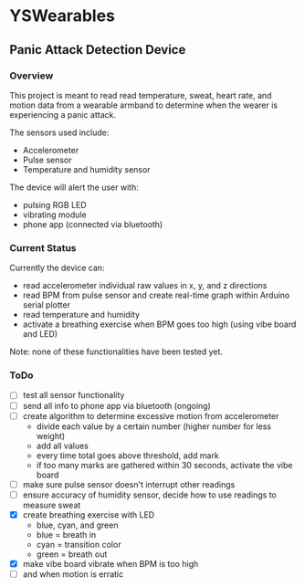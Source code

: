 # YSWearables
## Panic Attack Detection Device

### Overview
This project is meant to read read temperature, sweat, heart rate, and motion data from a wearable armband to determine when the wearer is experiencing a panic attack.

The sensors used include:
- Accelerometer
- Pulse sensor
- Temperature and humidity sensor

The device will alert the user with:
- pulsing RGB LED
- vibrating module
- phone app (connected via bluetooth)

### Current Status
Currently the device can:
- read accelerometer individual raw values in x, y, and z directions
- read BPM from pulse sensor and create real-time graph within Arduino serial plotter
- read temperature and humidity
- activate a breathing exercise when BPM goes too high (using vibe board and LED)

Note: none of these functionalities have been tested yet.

### ToDo
- [ ] test all sensor functionality
- [ ] send all info to phone app via bluetooth (ongoing)
- [ ] create algorithm to determine excessive motion from accelerometer
  - divide each value by a certain number (higher number for less weight)
  - add all values
  - every time total goes above threshold, add mark
  - if too many marks are gathered within 30 seconds, activate the vibe board
- [ ] make sure pulse sensor doesn't interrupt other readings
- [ ] ensure accuracy of humidity sensor, decide how to use readings to measure sweat
- [x] create breathing exercise with LED
  - blue, cyan, and green
  - blue = breath in
  - cyan = transition color
  - green = breath out
- [x] make vibe board vibrate when BPM is too high
- [ ] and when motion is erratic
